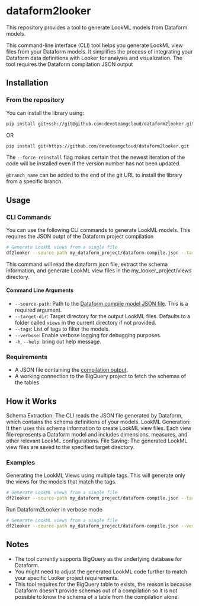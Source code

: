 # dataform2looker

This repository provides a tool to generate LookML models from Dataform models.

This command-line interface (CLI) tool helps you generate LookML view files from your Dataform models. It simplifies the process of integrating your Dataform data definitions with Looker for analysis and visualization. The tool requires the Dataform compilation JSON output

## Installation

### From the repository

You can install the library using:

```bash
pip install git+ssh://git@github.com:devoteamgcloud/dataform2looker.git --force-reinstall
```

OR

```bash
pip install git+https://github.com/devoteamgcloud/dataform2looker.git --force-reinstall
```

The `--force-reinstall` flag makes certain that the newest iteration of the code will be installed even if the version number has not been updated.

`@branch_name` can be added to the end of the git URL to install the library from a specific branch.

## Usage

### CLI Commands

You can use the following CLI commands to generate LookML models. This requires the JSON outpt of the Dataform project compilation

```bash
# Generate LookML views from a single file
df2looker --source-path my_dataform_project/dataform-compile.json --target-dir my_looker_project/views
```

This command will read the dataform.json file, extract the schema information, and generate LookML view files in the my_looker_project/views directory.

#### Command Line Arguments

- `--source-path`: Path to the [Dataform compile model JSON file](https://cloud.google.com/dataform/docs/use-dataform-cli#view_compilation_output). This is a required argument.
- `--target-dir`: Target directory for the output LookML files. Defaults to a folder called `views` in the current directory if not provided.
- `--tags`: List of tags to filter the models.
- `--verbose`: Enable verbose logging for debugging purposes.
- `-h`, `--help`: bring out help message.

### Requirements

- A JSON file containing the [compilation output](https://cloud.google.com/dataform/docs/use-dataform-cli#view_compilation_output).
- A working connection to the BigQuery project to fetch the schemas of the tables

## How it Works

Schema Extraction: The CLI reads the JSON file generated by Dataform, which contains the schema definitions of your models.
LookML Generation: It then uses this schema information to create LookML view files. Each view file represents a Dataform model and includes dimensions, measures, and other relevant LookML configurations.
File Saving: The generated LookML view files are saved to the specified target directory.

### Examples

Generating the LookML Views using multiple tags. This will generate only the views for the models that match the tags.

```bash
# Generate LookML views from a single file
df2looker --source-path my_dataform_project/dataform-compile.json --target-dir my_looker_project/views --tags tag_1 tag_2
```

Run Dataform2Looker in verbose mode

```bash
# Generate LookML views from a single file
df2looker --source-path my_dataform_project/dataform-compile.json --verbose
```

## Notes

- The tool currently supports BigQuery as the underlying database for Dataform.
- You might need to adjust the generated LookML code further to match your specific Looker project requirements.
- This tool requires for the BigQuery table to exists, the reason is because Dataform doesn't provide schemas out of a compilation so it is not possible to know the schema of a table from the compilation alone.
